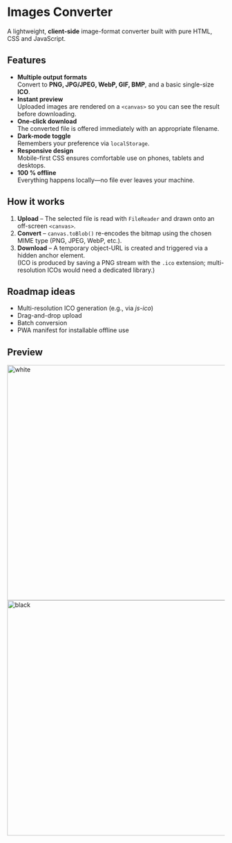 # Images Converter

A lightweight, **client-side** image-format converter built with pure HTML, CSS and JavaScript.

## Features

- **Multiple output formats**  
  Convert to **PNG, JPG/JPEG, WebP, GIF, BMP**, and a basic single-size **ICO**.
- **Instant preview**  
  Uploaded images are rendered on a `<canvas>` so you can see the result before downloading.
- **One-click download**  
  The converted file is offered immediately with an appropriate filename.
- **Dark-mode toggle**  
  Remembers your preference via `localStorage`.
- **Responsive design**  
  Mobile-first CSS ensures comfortable use on phones, tablets and desktops.
- **100 % offline**  
  Everything happens locally—no file ever leaves your machine.

## How it works

1. **Upload** – The selected file is read with `FileReader` and drawn onto an off-screen `<canvas>`.
2. **Convert** – `canvas.toBlob()` re-encodes the bitmap using the chosen MIME type (PNG, JPEG, WebP, etc.).
3. **Download** – A temporary object-URL is created and triggered via a hidden anchor element.  
   (ICO is produced by saving a PNG stream with the `.ico` extension; multi-resolution ICOs would need a dedicated library.)

## Roadmap ideas

- Multi-resolution ICO generation (e.g., via *js-ico*)
- Drag-and-drop upload
- Batch conversion
- PWA manifest for installable offline use

## Preview

<img width="544" alt="white" src="https://github.com/user-attachments/assets/3b700f74-d6e8-495f-af31-1f28d8d158e5" />

<img width="544" alt="black" src="https://github.com/user-attachments/assets/e682efdd-55bb-45bb-8b11-420b719b40bd" />



